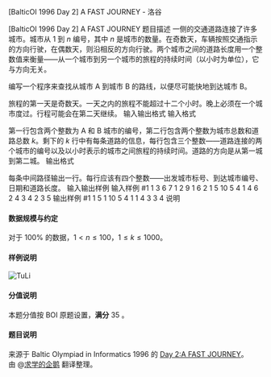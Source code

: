 



[BalticOI 1996 Day 2] A FAST JOURNEY - 洛谷














[BalticOI 1996 Day 2] A FAST JOURNEY
题目描述
一侧的交通道路连接了许多城市。城市从 $1$ 到 $n$ 编号，其中 $n$ 是城市的数量。在奇数天，车辆按照交通指示的方向行驶，在偶数天，则沿相反的方向行驶。两个城市之间的道路长度用一个整数值来衡量——从一个城市到另一个城市的旅程的持续时间（以小时为单位），它与方向无关。  

编写一个程序来查找从城市 A 到城市 B 的路线，以便尽可能快地到达城市 B。  

旅程的第一天是奇数天。一天之内的旅程不能超过十二个小时。晚上必须在一个城市度过。行程可能会在第二天继续。
输入输出格式
输入格式

第一行包含两个整数为 A 和 B 城市的编号，第二行包含两个整数为城市总数和道路总数 $k$。剩下的 $k$ 行中有每条道路的信息，每行包含三个整数——道路连接的两个城市的编号以及以小时表示的城市之间旅程的持续时间。道路的方向是从第一城到第二城。
输出格式

每条中间路径输出一行。每行应该有四个整数——出发城市标号、到达城市编号、日期和道路长度。
输入输出样例
输入样例 #1
1 3
6 7
1 2 9
1 6 2
1 5 10
5 4 1
4 6 2
4 3 4
2 3 5
输出样例 #1
1 5 1 10
5 4 1 1
4 3 3 4
说明
#### 数据规模与约定  
对于 $100 \%$ 的数据，$1 < n \le 100$，$1 \le k \le 1000$。
#### 样例说明  
![TuLi](https://cdn.luogu.com.cn/upload/image_hosting/onmlfj8f.png)
#### 分值说明  
本题分值按 BOI 原题设置，**满分** $35$ 。
#### 题目说明  
来源于 Baltic Olympiad in Informatics 1996 的 [Day 2:A FAST JOURNEY](https://boi.cses.fi/files/boi1996_day2.pdf)。  
由 @[求学的企鹅](/user/271784) 翻译整理。







